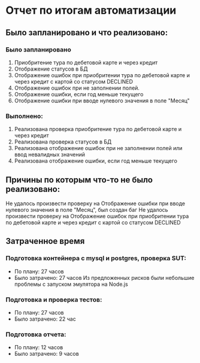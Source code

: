 # Отчет по итогам автоматизации

## Было запланировано и что реализовано:
### Было запланировано
1. Приобритение тура по дебетовой карте и через кредит
2. Отображение статусов в БД
3. Отображение ошибок при приобритении тура по дебетовой карте и через кредит с картой со статусом DECLINED
4. Отображение ошибок при не заполнении полей.
5. Отображение ошибки, если год меньше текущего
6. Отображение ошибки при вводе нулевого значения в поле "Месяц"

### Выполнено:
1. Реализована проверка приобритение тура по дебетовой карте и через кредит
2. Реализована проверка статусов в БД
3. Реализована отображение ошибок при не заполнении полей или ввод невалидных значений
4. Реализована отображение ошибки, если год меньше текущего

## Причины по которым что-то не было реализовано:
Не удалось произвести проверку на Отображение ошибки при вводе нулевого значения в поле "Месяц", был создан баг
Не удалось произвести проверку на Отображение ошибок при приобритении тура по дебетовой карте и через кредит с картой со статусом DECLINED

## Затраченное время
### Подготовка контейнера с mysql и postgres, проверка SUT: 
* По плану: 27 часов
* Было затрачено: 27 часов 
Из предложенных рисков  были небольшие проблемы с запуском эмулятора на Node.js

### Подготовка и проверка тестов:
* По плану: 27 часов
* Было затрачено: 22 час

### Подготовка отчета:
* По плану: 12 часов
* Было затрачено: 9 часов
